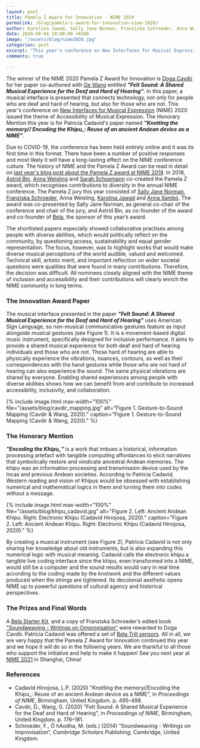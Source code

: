 ```yaml
---
layout: post
title: Pamela Z Award for Innovation - NIME 2020
permalink: /blog/pamela-z-award-for-innovation-nime-2020/
author: Karolina Jawad, Sally Jane Norman, Franziska Schroeder, Anna Weisling, Astrid Bin, Anna Xambó
date: 2020-08-04 10:00:00 +0100
image: "/assets/blog/nime2020.jpg"
categories: post
excerpt: "This year's conference on New Interfaces for Musical Expression (NIME) 2020 issued the theme of Accessibility of Musical Expression. Due to COVID-19, the conference has been held entirely online and it was its first time in this format. The winner of the NIME 2020 Pamela Z Award for Innovation is Doga Cavdir for her paper co-authored with Ge Wang entitled Felt Sound: A Shared Musical Experience for the Deaf and Hard of Hearing."
comments: true

---
```




The winner of the NIME 2020 Pamela Z Award for Innovation is [Doga Cavdir](https://www.dogacavdir.com/) for her paper co-authored with [Ge Wang](https://ccrma.stanford.edu/~ge/bio/) entitled ***"Felt Sound: A Shared Musical Experience for the Deaf and Hard of Hearing"***. In this paper, a musical interface is presented that connects technology, not only for people who are deaf and hard of hearing, but also for those who are not. This year's conference on [New Interfaces for Musical Expression](https://nime2020.bcu.ac.uk/) (NIME) 2020 issued the theme of Accessibility of Musical Expression. The Honorary Mention this year is for Patricia Cadavid's paper named ***"Knotting the memory// Encoding the Khipu_: Reuse of an ancient Andean device as a NIME"***. 


Due to COVID-19, the conference has been held entirely online and it was its first time in this format. There have been a number of positive responses and most likely it will have a long-lasting effect on the NIME conference culture. The history of NIME and the Pamela Z Award can be read in detail on [last year's blog post about the Pamela Z award at NIME 2019](/blog/pamela-z-award-for-innovation-nime-2019/). In 2018, [Astrid Bin](https://www.astridbin.com/), [Anna Weisling](http://www.aweisling.com/) and [Sarah Schoemann](https://www.sarahschoemann.com/) co-created the Pamela Z award, which recognises contributions to diversity in the annual NIME conference. The Pamela Z jury this year consisted of [Sally Jane Norman](https://people.wgtn.ac.nz/sallyjane.norman), [Franziska Schroeder](https://pure.qub.ac.uk/en/persons/franziska-schroeder), Anna Weisling, [Karolina Jawad](https://cv2c.noblogs.org/) and [Anna Xambó](http://annaxambo.me/). The award was co-presented by Sally Jane Norman, as general co-chair of the conference and chair of the jury, and Astrid Bin, as co-founder of the award and co-founder of [Bela](https://bela.io/), the sponsor of this year’s award.


The shortlisted papers especially showed collaborative practises among people with diverse abilities, which would politically reflect on the community, by questioning access, sustainability and equal gender representation. The focus, however, was to highlight works that would make diverse musical perceptions of the world audible, valued and welcomed. Technical skill, artistic merit, and important reflection on wider societal questions were qualities that were found in many contributions. Therefore, the decision was difficult. All nominees closely aligned with the NIME theme of inclusion and accessibility and their contributions will clearly enrich the NIME community in long terms.


### The Innovation Award Paper
 The musical interface presented in the paper ***"Felt Sound: A Shared Musical Experience for the Deaf and Hard of Hearing"*** uses American Sign Language,  so non-musical communicative gestures feature as input alongside musical gestures (see Figure 1). It is a movement-based digital music instrument, specifically designed for inclusive  performance. It aims to provide a shared musical experience for both deaf and hard of hearing individuals and those who are not. Those hard of hearing are able to physically experience the vibrations, nuances, contours, as well as their correspondences with the hand gestures while those who are not hard of hearing can also experience the sound. The same physical vibrations are shared by everyone. Enabling shared experiences among people with diverse abilities shows how we can benefit from and contribute to increased accessibility, inclusivity, and collaboration. 

{% include image.html
max-width="100%" file="/assets/blog/cavdir_mapping.jpg" alt="Figure 1. Gesture-to-Sound Mapping (Cavdir & Wang, 2020)." caption="Figure 1. Gesture-to-Sound Mapping (Cavdir & Wang, 2020)." %}


### The Honorary Mention
***"Encoding the Khipu_"*** is a work that imbues a historical, information processing artefact with tangible computing affordances to elicit narratives that symbolically restore and vindicate ancestral Andean memories. The khipu was an information processing and transmission device used by the Incas and previous Andean societies. 
According to Patricia Cadavid, Western reading and vision of Khipus would be obsessed with establishing numerical and mathematical logics in them and turning them into codes without a message.

{% include image.html
max-width="100%" file="/assets/blog/khipu_cadavid.jpg" alt="Figure 2. Left: Ancient Andean Khipu. Right: Electronic Khipu (Cadavid Hinojosa, 2020)." caption="Figure 2. Left: Ancient Andean Khipu. Right: Electronic Khipu (Cadavid Hinojosa, 2020)." %}


By creating a musical instrument (see Figure 2), Patricia Cadavid is not only sharing her knowledge about  old instruments, but is also expanding this numerical logic with musical meaning. Cadavid calls the electronic khipu a tangible live coding interface since the khipu, even transformed into a NIME, would still be a computer and the sound results would vary in real time according to the coding made by the knotwork and the different values produced when the strings are tightened. Its decolonial aesthetic opens NIME up to powerful questions of cultural agency and historical perspectives.


### The Prizes and Final Words
A [Bela Starter Kit](https://shop.bela.io/products/bela-starter-kit), and a copy of Franziska Schroeder’s edited book ["Soundweaving - Writings on Omprovisation"](http://www.cambridgescholars.com/soundweaving-8) were rewarded to  Doga Cavdir. Patricia Cadavid was offered a set of [Bela Trill sensors](https://bela.io/products/trill/). All in all, we are very happy that the Pamela Z Award for Innovation continued this year and we hope it will do so in the following years. We are thankful to all those who support the initiative and help to make it happen! See you next year at [NIME 2021](http://nime2021.org/) in Shanghai, China!


### References
* Cadavid Hinojosa, L.P. (2020) "Knotting the memory//Encoding the Khipu_: Reuse of an ancient Andean device as a NIME", in *Proceedings of NIME*, Birmingham, United Kingdom. p. 495–498.
* Cavdir, D., Wang, G. (2020) "Felt Sound: A Shared Musical Experience for the Deaf and Hard of Hearing", in *Proceedings of NIME*, Birmingham, United Kingdom. p. 176–181.
* Schroeder, F., Ó hAodha, M. (eds.) (2014) “Soundweaving - Writings on Improvisation”, *Cambridge Scholars Publishing*, Cambridge, United Kingdom.

